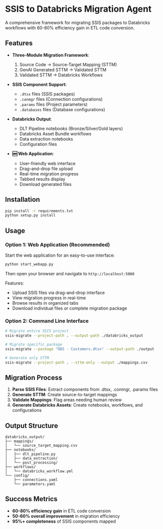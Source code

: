 # SSIS to Databricks Migration Agent

A comprehensive framework for migrating SSIS packages to Databricks workflows with 60-80% efficiency gain in ETL code conversion.

## Features

- **Three-Module Migration Framework**:
  1. Source Code → Source-Target Mapping (STTM)
  2. GenAI Generated STTM → Validated STTM
  3. Validated STTM → Databricks Workflows

- **SSIS Component Support**:
  - `.dtsx` files (SSIS packages)
  - `.conmgr` files (Connection configurations)
  - `.params` files (Project parameters)
  - `.databases` files (Database configurations)

- **Databricks Output**:
  - DLT Pipeline notebooks (Bronze/Silver/Gold layers)
  - Databricks Asset Bundle workflows
  - Data extraction notebooks
  - Configuration files

- **🆕 Web Application**:
  - User-friendly web interface
  - Drag-and-drop file upload
  - Real-time migration progress
  - Tabbed results display
  - Download generated files

## Installation

```bash
pip install -r requirements.txt
python setup.py install
```

## Usage

### Option 1: Web Application (Recommended)

Start the web application for an easy-to-use interface:

```bash
python start_webapp.py
```

Then open your browser and navigate to `http://localhost:5000`

Features:
- Upload SSIS files via drag-and-drop interface
- View migration progress in real-time
- Browse results in organized tabs
- Download individual files or complete migration package

### Option 2: Command Line Interface

```bash
# Migrate entire SSIS project
ssis-migrate --project-path . --output-path ./databricks_output

# Migrate specific package
ssis-migrate --package "ODS - Customers.dtsx" --output-path ./output

# Generate only STTM
ssis-migrate --project-path . --sttm-only --output ./mappings.csv
```

## Migration Process

1. **Parse SSIS Files**: Extract components from .dtsx, .conmgr, .params files
2. **Generate STTM**: Create source-to-target mappings
3. **Validate Mappings**: Flag areas needing human review
4. **Generate Databricks Assets**: Create notebooks, workflows, and configurations

## Output Structure

```
databricks_output/
├── mappings/
│   └── source_target_mapping.csv
├── notebooks/
│   ├── dlt_pipeline.py
│   ├── data_extraction/
│   └── post_processing/
├── workflows/
│   └── databricks_workflow.yml
└── config/
    ├── connections.yaml
    └── parameters.yaml
```

## Success Metrics

- **60-80% efficiency gain** in ETL code conversion
- **50-60% overall improvement** in migration efficiency
- **95%+ completeness** of SSIS components mapped